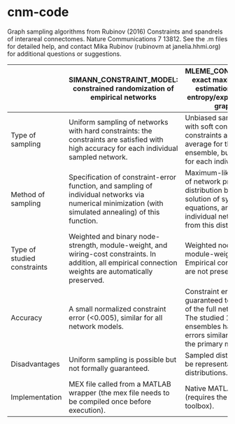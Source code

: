 # cnm-code

Graph sampling algorithms from Rubinov (2016) Constraints and spandrels of interareal connectomes. Nature Communications 7 13812. See the .m files for detailed help, and contact Mika Rubinov (rubinovm at janelia.hhmi.org) for additional questions or suggestions.

|                             | SIMANN_CONSTRAINT_MODEL: constrained randomization of empirical networks                                                                                  | MLEME_CONSTRAINT_MODEL: exact maximum-likelihood estimation of maximum-entropy/exponential random-graph models                                                                                      |
|-----------------------------|-----------------------------------------------------------------------------------------------------------------------------------------------------------|-------------------------------------------------------------------------------------------------------------------------------------------------------------------------------------------------|
| Type of sampling            | Uniform sampling of networks with hard constraints: the constraints are satisfied with high accuracy for each individual sampled network.                 | Unbiased sampling of networks with soft constraints: the constraints are satisfied on average for the network ensemble, but not, in general, for each individual network.                       |
| Method of sampling          | Specification of constraint-error function, and sampling of individual networks via numerical minimization (with simulated annealing) of this function.   | Maximum-likelihood estimation of network probability distribution by numerical solution of systems of nonlinear equations, and sampling of individual networks directly from this distribution. |
| Type of studied constraints | Weighted and binary node-strength, module-weight, and wiring-cost constraints. In addition, all empirical connection weights are automatically preserved. | Weighted node-strength and module-weight constraints. Empirical connection weights are not preserved.                                                                                           |
| Accuracy                    | A small normalized constraint error (<0.005), similar for all network models.                                                                             | Constraint errors are guaranteed to vanish in the limit of the full network ensemble. The studied 1,000-network ensembles had constraint errors similar in magnitude to the primary method.     |
| Disadvantages               | Uniform sampling is possible but not formally guaranteed.                                                                                                 | Sampled distributions may not be representative of target distributions.                                                                                                                        |
| Implementation              | MEX file called from a MATLAB wrapper (the mex file needs to be compiled once before execution).                                                          | Native MATLAB implementation (requires the optimization toolbox).                                                                                                                               |